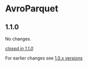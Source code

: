 # AvroParquet

## 1.1.0

No changes.

[*closed in 1.1.0*](https://github.com/akka/alpakka/issues?q=is%3Aclosed+milestone%3A1.1.2+label%3Ap%3Aavroparquet)

For earlier changes see [1.0.x versions](../1.0.x/avroparquet.md)
